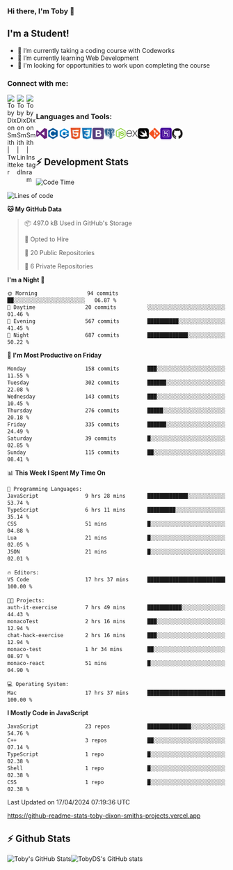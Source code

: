 ### Hi there, I'm Toby 👋

## I'm a Student!
- 🔭 I’m currently taking a coding course with Codeworks
- 🌱 I’m currently learning Web Development
- 💬 I'm looking for opportunities to work upon completing the course

### Connect with me:

[<img align="left" alt="Toby Dixon Smith | Twitter" width="22px" src="https://cdn.jsdelivr.net/npm/simple-icons@v3/icons/twitter.svg" />][twitter]
[<img align="left" alt="Toby Dixon Smith | LinkedIn" width="22px" src="https://cdn.jsdelivr.net/npm/simple-icons@v3/icons/linkedin.svg" />][linkedin]
[<img align="left" alt="Toby Dixon Smith | Instagram" width="22px" src="https://cdn.jsdelivr.net/npm/simple-icons@v3/icons/instagram.svg" />][instagram]

[twitter]: https://twitter.com/TobyDixonSmith1
[instagram]: https://www.instagram.com/toby_ds1/
[linkedin]: https://www.linkedin.com/in/toby-dixon-smith-4734331a3/

<br />

### Languages and Tools:

<img align="left" alt="Visual Studio Code" title="Visual Studio Code" width="26px" src="logos/visualstudio.png" />
<img align="left" alt="C" title="C" width="26px" src="logos/c.png" />
<img align="left" alt="C++" title="C++" width="26px" src="logos/c-plus.png" />
<img align="left" alt="HTML5" title="HTML 5" width="26px" src="logos/html.png" />
<img align="left" alt="CSS3" title="CSS 3" width="26px" src="logos/css3.png" />
<img align="left" alt="BootStrap" title="BootStrap" width="26px" src="logos/bootstrap.png" />
<img align="left" alt="PostgresSQL" title="PostgresSPQ" width="26px" src="logos/postgresql.png" />
<img align="left" alt="Node JS" title="Node JS" width="26px" src="logos/node-js.png" />
<img align="left" alt="Express" title="Express" width="26px" src="logos/express.png" />
<img align="left" alt="Swift" title="Swift" width="26px" src="logos/swift.png" />
<img align="left" alt="Git" title="Git" width="26px" src="logos/git.png" />
<img align="left" alt="Heroku" title="Heroku" width="26px" src="logos/heroku.png" />
<img align="left" alt="GitHub" title="GitHub" width="26px" src="logos/github.png" />
<br />
<br />

## :zap: Development Stats

<!--START_SECTION:waka-->
![Code Time](http://img.shields.io/badge/Code%20Time-409%20hrs%2048%20mins-blue)

![Lines of code](https://img.shields.io/badge/From%20Hello%20World%20I%27ve%20Written-1.5%20million%20lines%20of%20code-blue)

**🐱 My GitHub Data** 

> 📦 497.0 kB Used in GitHub's Storage 
 > 
> 💼 Opted to Hire
 > 
> 📜 20 Public Repositories 
 > 
> 🔑 6 Private Repositories 
 > 
**I'm a Night 🦉** 

```text
🌞 Morning                94 commits          ██░░░░░░░░░░░░░░░░░░░░░░░   06.87 % 
🌆 Daytime                20 commits          ░░░░░░░░░░░░░░░░░░░░░░░░░   01.46 % 
🌃 Evening                567 commits         ██████████░░░░░░░░░░░░░░░   41.45 % 
🌙 Night                  687 commits         █████████████░░░░░░░░░░░░   50.22 % 
```
📅 **I'm Most Productive on Friday** 

```text
Monday                   158 commits         ███░░░░░░░░░░░░░░░░░░░░░░   11.55 % 
Tuesday                  302 commits         ██████░░░░░░░░░░░░░░░░░░░   22.08 % 
Wednesday                143 commits         ███░░░░░░░░░░░░░░░░░░░░░░   10.45 % 
Thursday                 276 commits         █████░░░░░░░░░░░░░░░░░░░░   20.18 % 
Friday                   335 commits         ██████░░░░░░░░░░░░░░░░░░░   24.49 % 
Saturday                 39 commits          █░░░░░░░░░░░░░░░░░░░░░░░░   02.85 % 
Sunday                   115 commits         ██░░░░░░░░░░░░░░░░░░░░░░░   08.41 % 
```


📊 **This Week I Spent My Time On** 

```text
💬 Programming Languages: 
JavaScript               9 hrs 28 mins       █████████████░░░░░░░░░░░░   53.74 % 
TypeScript               6 hrs 11 mins       █████████░░░░░░░░░░░░░░░░   35.14 % 
CSS                      51 mins             █░░░░░░░░░░░░░░░░░░░░░░░░   04.88 % 
Lua                      21 mins             █░░░░░░░░░░░░░░░░░░░░░░░░   02.05 % 
JSON                     21 mins             █░░░░░░░░░░░░░░░░░░░░░░░░   02.01 % 

🔥 Editors: 
VS Code                  17 hrs 37 mins      █████████████████████████   100.00 % 

🐱‍💻 Projects: 
auth-it-exercise         7 hrs 49 mins       ███████████░░░░░░░░░░░░░░   44.43 % 
monacoTest               2 hrs 16 mins       ███░░░░░░░░░░░░░░░░░░░░░░   12.94 % 
chat-hack-exercise       2 hrs 16 mins       ███░░░░░░░░░░░░░░░░░░░░░░   12.94 % 
monaco-test              1 hr 34 mins        ██░░░░░░░░░░░░░░░░░░░░░░░   08.97 % 
monaco-react             51 mins             █░░░░░░░░░░░░░░░░░░░░░░░░   04.90 % 

💻 Operating System: 
Mac                      17 hrs 37 mins      █████████████████████████   100.00 % 
```

**I Mostly Code in JavaScript** 

```text
JavaScript               23 repos            ██████████████░░░░░░░░░░░   54.76 % 
C++                      3 repos             ██░░░░░░░░░░░░░░░░░░░░░░░   07.14 % 
TypeScript               1 repo              █░░░░░░░░░░░░░░░░░░░░░░░░   02.38 % 
Shell                    1 repo              █░░░░░░░░░░░░░░░░░░░░░░░░   02.38 % 
CSS                      1 repo              █░░░░░░░░░░░░░░░░░░░░░░░░   02.38 % 
```




 Last Updated on 17/04/2024 07:19:36 UTC
<!--END_SECTION:waka-->
https://github-readme-stats-toby-dixon-smiths-projects.vercel.app
## :zap: Github Stats
![TobyDS's GitHub stats](https://github-readme-stats-toby-dixon-smiths-projects.vercel.app/api?username=TobyDS)
<img align="left" alt="Toby's GitHub Stats" src="http://github-readme-stats-4blzsaw6d-toby-dixon-smiths-projects.vercel.app/api?username=TobyDS&hide=stars,contribs&show_icons=true&theme=dark&hide_border=true" />
